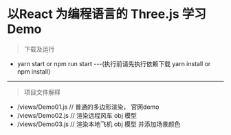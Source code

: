 # 以React 为编程语言的 Three.js 学习Demo

> 下载及运行 

* yarn start or npm run start    ---(执行前请先执行依赖下载 yarn install or npm install)
 
------

> 项目文件解释
* /views/Demo01.js  // 普通的多边形渲染， 官网demo
* /views/Demo02.js  // 渲染远程风车 obj 模型
* /views/Demo03.js  // 渲染本地飞机 obj 模型 并添加场景颜色
